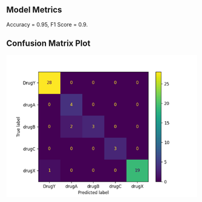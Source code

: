 ## Model Metrics

Accuracy = 0.95, F1 Score = 0.9.
## Confusion Matrix Plot
![Confusion Matrix](./Results/model_results.png)
